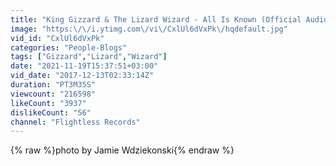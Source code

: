 ```yaml
---
title: "King Gizzard & The Lizard Wizard - All Is Known (Official Audio)"
image: "https:\/\/i.ytimg.com\/vi\/CxlUl6dVxPk\/hqdefault.jpg"
vid_id: "CxlUl6dVxPk"
categories: "People-Blogs"
tags: ["Gizzard","Lizard","Wizard"]
date: "2021-11-19T15:37:51+03:00"
vid_date: "2017-12-13T02:33:14Z"
duration: "PT3M35S"
viewcount: "216598"
likeCount: "3937"
dislikeCount: "56"
channel: "Flightless Records"
---
```

{% raw %}photo by Jamie Wdziekonski{% endraw %}
